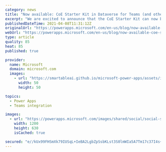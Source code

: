 ```yaml
---
category: news
title: "Now available: CoE Starter Kit in Dataverse for Teams (and other improvements)"
excerpt: "We are excited to announce that the CoE Starter Kit can now be installed in Dataverse for Teams environments. You can now make the Admin, Governance and Nurture templates in the kit a core part of your collaboration with admins, makers and end users in Teams."
publishedDateTime: 2021-04-08T11:31:12Z
originalUrl: "https://powerapps.microsoft.com/en-us/blog/now-available-coe-starter-kit-in-dataverse-for-teams-and-other-improvements/"
webUrl: "https://powerapps.microsoft.com/en-us/blog/now-available-coe-starter-kit-in-dataverse-for-teams-and-other-improvements/"
type: article
quality: 85
heat: 85
published: true

provider:
  name: Microsoft
  domain: microsoft.com
  images:
    - url: "https://smartableai.github.io/microsoft-power-apps/assets/images/organizations/microsoft.com-50x50.jpg"
      width: 50
      height: 50

topics:
  - Power Apps
  - Teams integration

images:
  - url: "https://powerapps.microsoft.com/images/shared/social/social-share-post-ignite.png"
    width: 1200
    height: 630
    isCached: true

secured: "e//kUx99FHSmXk79IUSqL+IeBA2LgbZpSsbKLst3S0lmWIa5A7Tm17c37I4s+GZVBIlNrL4NOG6S/0ZFzwA87a/WNp7kJuJep9QPd3uBiVfTR4tHEUCUeXaLTEWHz07dk61kFEEr1fD5ysxE/htvg4jTfPJ9k2jHYXhzfMdphygU7fPECyrNXgTcFae56JjpNR4rstPoH4hefx5zibiWQq+pKwBHynsSAJvmqwLYUxX5G5xCvBaGBQRURR0XxTdoMV8yOAS/6eLd0H9dxQZaHG/A6nvTN4Z1nA/r+dstnkxv9Pl/rs01dsonq7d3+9iMw8XqGA3tJreHaFJnX9HN0ogONSWxT199YNhm3QpMTGw=;GHP1n/c2307K+TW08ALdGQ=="
---
```


